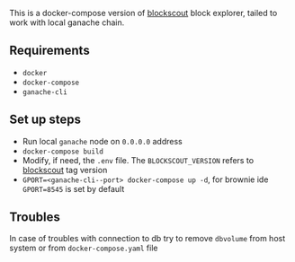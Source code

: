 [blockscout]: https://github.com/blockscout/blockscout.git

This is a docker-compose version of [blockscout] block explorer, tailed to work with local ganache chain.

## Requirements
* `docker`
* `docker-compose`
* `ganache-cli`

## Set up steps
*  Run local `ganache` node on `0.0.0.0` address
* `docker-compose build`
* Modify, if need, the `.env` file. The `BLOCKSCOUT_VERSION` refers to [blockscout] tag version
* `GPORT=<ganache-cli--port> docker-compose up -d`, for brownie ide `GPORT=8545` is set by default

## Troubles
In case of troubles with connection to db try to remove `dbvolume` from host system or from `docker-compose.yaml` file
